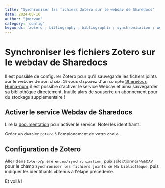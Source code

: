 ```yaml
---
title: "Synchroniser les fichiers Zotero sur le webdav de Sharedocs"
date: 2024-08-16
author: "jmorvan"
category: 'config'
keywords: "zotero ; bibliography ; bibliographie ; synchronisation ; webdav ; data ; storage"
---
```


# Synchroniser les fichiers Zotero sur le webdav de Sharedocs

Il est possible de configurer Zotero pour qu'il sauvegarde les fichiers joints sur le webdav de son choix. Si vous disposez d'un compte [Sharedocs Huma-num](https://sharedocs.huma-num.fr/), il est possible d'activer le service Webdav et ainsi sauvegarder sa bibliothèque directement. Inutile alors de souscrire un abonnement pour du stockage supplémentaire !

## Activer le service Webdav de Sharedocs
Lire la [documentation](https://documentation.huma-num.fr/sharedocs-stockage/#synchronisation-de-stockage-par-webdav) pour activer le service. Noter les identifiants.

Créer un dossier `zotero` à l'emplacement de votre choix.

## Configuration de Zotero
Aller dans `Zotero/préférences/synchronisation`, puis sélectionner `WebDAV` pour le champ `Synchroniser les fichiers joints de Ma bibliothèque`, puis indiquer les identifiants obtenus à l'étape précédente.

Et voilà !
